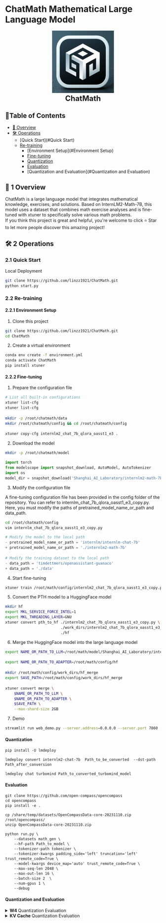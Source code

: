 # ChatMath Mathematical Large Language Model
<div align="center">

<img src="./image/model_logo.jpeg" width="200"/>
  <div align="center">
    <b><font size="5">ChatMath</font></b>
  </div>


</div>

## 📝Table of Contents

- [📖 Overview](#-Overview)
- [🛠️ Operations](#%EF%B8%8F-Operations)
  * [Quick Start](#Quick Start)
  * [Re-training](#Re-training)
    + [Environment Setup](#Environment Setup)
    + [Fine-tuning](#Fine-tuning)
    + [Quantization](#Quantization)
    + [Evaluation](#Evaluation)
    + [Quantization and Evaluation](#Quantization and Evaluation)



## 📖 1 Overview

ChatMath is a large language model that integrates mathematical knowledge, exercises, and solutions. Based on InternLM2-Math-7B, this model uses a dataset that combines math exercise analyses and is fine-tuned with xtuner to specifically solve various math problems.  
If you think this project is great and helpful, you're welcome to click ⭐ Star to let more people discover this amazing project! 


## 🛠️ 2 Operations
### 2.1 Quick Start

Local Deployment

```bash
git clone https://github.com/linzz1921/ChatMath.git
python start.py
```

### 2.2 Re-training

#### 2.2.1 Environment Setup

1. Clone this project
```bash
git clone https://github.com/linzz1921/ChatMath.git
cd ChatMath
```

2. Create a virtual environment

```bash
conda env create -f environment.yml
conda activate ChatMath
pip install xtuner
```

#### 2.2.2 Fine-tuning

1. Prepare the configuration file

```bash
# List all built-in configurations
xtuner list-cfg
xtuner list-cfg

mkdir -p /root/chatmath/data
mkdir /root/chatmath/config && cd /root/chatmath/config

xtuner copy-cfg internlm2_chat_7b_qlora_oasst1_e3 .
```

2. Download the model


```bash
mkdir -p /root/chatmath/model
```

```python
import torch
from modelscope import snapshot_download, AutoModel, AutoTokenizer
import os
model_dir = snapshot_download('Shanghai_AI_Laboratory/internlm2-math-7b', cache_dir='/root/chatmath/model')
```


3. Modify the configuration file

A fine-tuning configuration file has been provided in the config folder of the repository. You can refer to internlm_chat_7b_qlora_oasst1_e3_copy.py.  
Here, you must modify the paths of pretrained_model_name_or_path and data_path.


```bash
cd /root/chatmath/config
vim internlm_chat_7b_qlora_oasst1_e3_copy.py
```

```python
# Modify the model to the local path
- pretrained_model_name_or_path = 'internlm/internlm-chat-7b'
+ pretrained_model_name_or_path = './internlm2-math-7b'

# Modify the training dataset to the local path
- data_path = 'timdettmers/openassistant-guanaco'
+ data_path = './data'
```

4. Start fine-tuning

```bash
xtuner train /root/math/config/internlm2_chat_7b_qlora_oasst1_e3_copy.py
```

5. Convert the PTH model to a HuggingFace model

```bash
mkdir hf
export MKL_SERVICE_FORCE_INTEL=1
export MKL_THREADING_LAYER=GNU
xtuner convert pth_to_hf ./internlm2_chat_7b_qlora_oasst1_e3_copy.py \
                         ./work_dirs/internlm2_chat_7b_qlora_oasst1_e3_copy/epoch_3.pth \
                         ./hf
```

6. Merge the HuggingFace model into the large language model
```bash
export NAME_OR_PATH_TO_LLM=/root/math/model/Shanghai_AI_Laboratory/internlm2-math-7b

export NAME_OR_PATH_TO_ADAPTER=/root/math/config/hf

mkdir /root/math/config/work_dirs/hf_merge
export SAVE_PATH=/root/math/config/work_dirs/hf_merge

xtuner convert merge \
    $NAME_OR_PATH_TO_LLM \
    $NAME_OR_PATH_TO_ADAPTER \
    $SAVE_PATH \
    --max-shard-size 2GB
```

7. Demo

```bash
streamlit run web_demo.py --server.address=0.0.0.0 --server.port 7860
```

#### Quantization

```shell
pip install -U lmdeploy
```

```shell
lmdeploy convert internlm2-chat-7b  Path_to_be_converted  --dst-path Path_after_conversion
```

```shell
lmdeploy chat turbomind Path_to_converted_turbomind_model
```
#### Evaluation

```shell
git clone https://github.com/open-compass/opencompass
cd opencompass
pip install -e .
```

```shell
cp /share/temp/datasets/OpenCompassData-core-20231110.zip /root/opencompass/
unzip OpenCompassData-core-20231110.zip
```

```shell
python run.py \
    --datasets math_gen \
    --hf-path Path_to_model \
    --tokenizer-path tokenizer \
    --tokenizer-kwargs padding_side='left' truncation='left'     trust_remote_code=True \
    --model-kwargs device_map='auto' trust_remote_code=True \
    --max-seq-len 2048 \
    --max-out-len 16 \
    --batch-size 2  \
    --num-gpus 1 \
    --debug
```
  
#### Quantization and Evaluation  

<details>
<summary><strong> W4 </strong> Quantization Evaluation </summary>

- `W4`Quantization
```shell
lmdeploy lite auto_awq Path_to_be_quantized --work-dir Path_after_quantization
```

- Convert to TurbMind
```shell
lmdeploy convert internlm2-chat-7b Path_after_quantization  --model-format awq --group-size 128 --dst-path Path_after_conversion
```

- Write the evaluation config

```python
from mmengine.config import read_base
from opencompass.models.turbomind import TurboMindModel

with read_base():
 # choose a list of datasets   
 from .datasets.ceval.ceval_gen import ceval_datasets 
 # and output the results in a choosen format
#  from .summarizers.medium import summarizer

datasets = [*ceval_datasets]

internlm2_chat_7b = dict(
     type=TurboMindModel,
     abbr='internlm2-chat-7b-turbomind',
     path='Path_after_conversion',
     engine_config=dict(session_len=512,
         max_batch_size=2,
         rope_scaling_factor=1.0),
     gen_config=dict(top_k=1,
         top_p=0.8,
         temperature=1.0,
         max_new_tokens=100),
     max_out_len=100,
     max_seq_len=512,
     batch_size=2,
     concurrency=1,
     #  meta_template=internlm_meta_template,
     run_cfg=dict(num_gpus=1, num_procs=1),
)
models = [internlm2_chat_7b]

```

```shell
python run.py configs/eval_turbomind.py -w Specify_path_to_save_results
```

</details>

<details>
<summary> <strong> KV Cache </strong> Quantization Evaluation </summary>

- Convert to TurbMind
```shell
lmdeploy convert internlm2-chat-7b  Path_to_model --dst-path Path_after_conversion
```
- Calculate and obtain quantization parameters
```shell
lmdeploy lite calibrate Path_to_model --calib-dataset 'ptb' --calib-samples 128 --calib-seqlen 2048 --work-dir Path_to_save_parameters
# Obtain quantization parameters
lmdeploy lite kv_qparams Path_to_save_parameters Path_to_converted_model/triton_models/weights/ --num-tp 1
```
- Change quant_policy to 4 and change the paths in the above config.
```shell
python run.py configs/eval_turbomind.py -w Path_to_save_results
```




